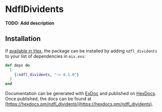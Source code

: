 # NdflDividents

**TODO: Add description**

## Installation

If [available in Hex](https://hex.pm/docs/publish), the package can be installed
by adding `ndfl_dividents` to your list of dependencies in `mix.exs`:

```elixir
def deps do
  [
    {:ndfl_dividents, "~> 0.1.0"}
  ]
end
```

Documentation can be generated with [ExDoc](https://github.com/elixir-lang/ex_doc)
and published on [HexDocs](https://hexdocs.pm). Once published, the docs can
be found at [https://hexdocs.pm/ndfl_dividents](https://hexdocs.pm/ndfl_dividents).

